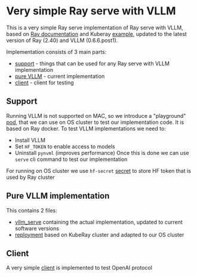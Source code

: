 # Very simple Ray serve with VLLM

This is a very simple Ray serve implementation of Ray serve with VLLM, based on 
[Ray documentation](https://docs.ray.io/en/latest/serve/tutorials/vllm-example.html) and Kuberay
[example](https://github.com/ray-project/kuberay/tree/master/ray-operator/config/samples/vllm), updated 
to the latest version of Ray (2.40) and VLLM (0.6.6.post1).

Implementation consists of 3 main parts:
* [support](../support) - things that can be used for any Ray serve with VLLM implementation
* [pure VLLM](.) - current implementation
* [client](../client) - client for testing

## Support

Running VLLM is not supported on MAC, so we introduce a "playground" [pod](../support/pod.yaml), 
that we can use on OS cluster to test our implementation code. It is based on Ray docker. To test 
VLLM implementations we need to:
* Install VLLM
* Set `HF_TOKEN` to enable access to models
* Uninstall `pynvml` (improves performance)
Once this is done we can use `serve` cli command to test our implementation

For running on OS cluster we use `hf-secret` [secret](../support/hf_secret.yaml) to store HF token
that is used by Ray cluster

## Pure VLLM implementation

This contains 2 files:
* [vllm_serve](vllm_serve.py) containing the actual implementation, updated to current software versions
* [reployment](ray-service.vllm.yaml) based on KubeRay cluster and adapted to our OS cluster

## Client

A very simple [client](../client/query.py) is implemented to test OpenAI protocol

